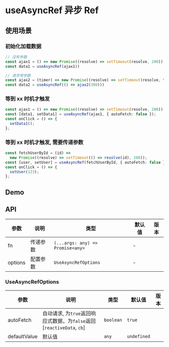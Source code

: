 # useAsyncRef 异步 Ref

## 使用场景

### 初始化加载数据

```ts
// 没有参数
const ajax1 = () => new Promise((resolve) => setTimeout(resolve, 200))
const data1 = useAsyncRef(ajax1))

// 请求带参数
const ajax2 = (timer) => new Promise((resolve) => setTimeout(resolve, timer))
const data2 = useAsyncRef(() => ajax2(300)))
```

### 等到 xx 时机才触发

```ts
const ajax1 = () => new Promise((resolve) => setTimeout(resolve, 200));
const [data1, setData1] = useAsyncRef(ajax1, { autoFetch: false });
const onClick = () => {
  setData1();
};
```

### 等到 xx 时机才触发, 需要传递参数

```ts
const fetchUserById = (id) =>
  new Promise((resolve) => setTimeout(() => resolve(id), 200));
const [user, setUser] = useAsyncRef(fetchUserById, { autoFetch: false });
const onClick = () => {
  setUser(123);
};
```

## Demo

<preview path="./use-async-ref-demo.vue" title="基本使用"></preview>

## API

| 参数    | 说明     | 类型                             | 默认值 | 版本 |
| ------- | -------- | -------------------------------- | ------ | ---- |
| fn      | 传递参数 | `(...args: any) => Promise<any>` | \-     |      |
| options | 配置参数 | `UseAsyncRefOptions`             | \-     |      |

### UseAsyncRefOptions

| 参数         | 说明                                                                  | 类型      | 默认值      | 版本 |
| ------------ | --------------------------------------------------------------------- | --------- | ----------- | ---- |
| autoFetch    | 自动请求, 为`true`返回响应式数据，为`false`返回[`reactiveData`, `cb`] | `boolean` | `true`      |      |
| defaultValue | 默认值                                                                | `any`     | `undefined` |      |

